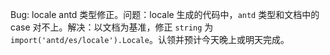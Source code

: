 Bug: locale antd 类型修正。问题：locale 生成的代码中，`antd` 类型和文档中的 case 对不上。解决：以文档为基准，修正 `string` 为 `import('antd/es/locale').Locale`。认领并预计今天晚上或明天完成。
